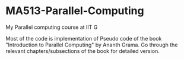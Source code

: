 # MA513-Parallel-Computing
My Parallel computing course at IIT G

Most of the code is implementation of Pseudo code of the book "Introduction to Parallel Computing" by Ananth Grama.
Go through the relevant chapters/subsections of the book for detailed version.
